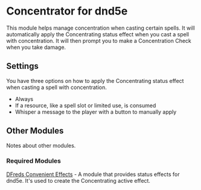 # Concentrator for dnd5e

This module helps manage concentration when casting certain spells. It will automatically apply the Concentrating status effect when you cast a spell with concentration. It will then prompt you to make a Concentration Check when you take damage.

## Settings

You have three options on how to apply the Concentrating status effect when casting a spell with concentration.

- Always
- If a resource, like a spell slot or limited use, is consumed
- Whisper a message to the player with a button to manually apply

## Other Modules

Notes about other modules.

### Required Modules

[DFreds Convenient Effects](https://foundryvtt.com/packages/dfreds-convenient-effects) - A module that provides status effects for dnd5e. It's used to create the Concentrating active effect.
